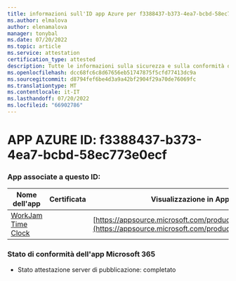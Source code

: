 ```yaml
---
title: informazioni sull'ID app Azure per f3388437-b373-4ea7-bcbd-58ec773e0ecf
ms.author: elmalova
author: elenamalova
manager: tonybal
ms.date: 07/20/2022
ms.topic: article
ms.service: attestation
certification_type: attested
description: Tutte le informazioni sulla sicurezza e sulla conformità disponibili per f3388437-b373-4ea7-bcbd-58ec773e0ecf.
ms.openlocfilehash: dcc68fc6c8d67656eb51747875f5cfd77413dc9a
ms.sourcegitcommit: d8794fef6be4d3a9a42bf2904f29a70de76069fc
ms.translationtype: MT
ms.contentlocale: it-IT
ms.lasthandoff: 07/20/2022
ms.locfileid: "66902786"
---
```

# <a name="azure-app-id-f3388437-b373-4ea7-bcbd-58ec773e0ecf"></a>APP AZURE ID: f3388437-b373-4ea7-bcbd-58ec773e0ecf


### <a name="apps-associated-with-this-id"></a>App associate a questo ID:
| **Nome dell'app** | **Certificata** | **Visualizzazione in AppSource** |
|--------------|---------------|-----------------------|
| [WorkJam Time Clock](../forward/WA200003620.md) |  | [https://appsource.microsoft.com/product/office/WA200003620](https://appsource.microsoft.com/product/office/WA200003620) |

### <a name="microsoft-365-app-compliance-status"></a>Stato di conformità dell'app Microsoft 365
- Stato attestazione server di pubblicazione: completato
